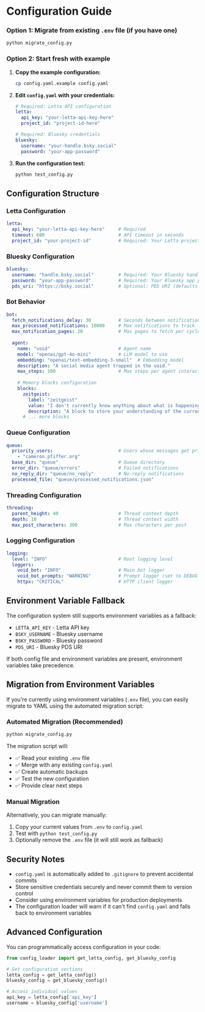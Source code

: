 # Configuration Guide

### Option 1: Migrate from existing `.env` file (if you have one)
```bash
python migrate_config.py
```

### Option 2: Start fresh with example
1. **Copy the example configuration:**
   ```bash
   cp config.yaml.example config.yaml
   ```

2. **Edit `config.yaml` with your credentials:**
   ```yaml
   # Required: Letta API configuration
   letta:
     api_key: "your-letta-api-key-here"
     project_id: "project-id-here"
   
   # Required: Bluesky credentials
   bluesky:
     username: "your-handle.bsky.social"
     password: "your-app-password"
   ```

3. **Run the configuration test:**
   ```bash
   python test_config.py
   ```

## Configuration Structure

### Letta Configuration
```yaml
letta:
  api_key: "your-letta-api-key-here"     # Required
  timeout: 600                           # API timeout in seconds
  project_id: "your-project-id"          # Required: Your Letta project ID
```

### Bluesky Configuration
```yaml
bluesky:
  username: "handle.bsky.social"         # Required: Your Bluesky handle
  password: "your-app-password"          # Required: Your Bluesky app password
  pds_uri: "https://bsky.social"         # Optional: PDS URI (defaults to bsky.social)
```

### Bot Behavior
```yaml
bot:
  fetch_notifications_delay: 30          # Seconds between notification checks
  max_processed_notifications: 10000     # Max notifications to track
  max_notification_pages: 20             # Max pages to fetch per cycle
  
  agent:
    name: "void"                         # Agent name
    model: "openai/gpt-4o-mini"          # LLM model to use
    embedding: "openai/text-embedding-3-small"  # Embedding model
    description: "A social media agent trapped in the void."
    max_steps: 100                       # Max steps per agent interaction
    
    # Memory blocks configuration
    blocks:
      zeitgeist:
        label: "zeitgeist"
        value: "I don't currently know anything about what is happening right now."
        description: "A block to store your understanding of the current social environment."
      # ... more blocks
```

### Queue Configuration
```yaml
queue:
  priority_users:                        # Users whose messages get priority
    - "cameron.pfiffer.org"
  base_dir: "queue"                      # Queue directory
  error_dir: "queue/errors"              # Failed notifications
  no_reply_dir: "queue/no_reply"         # No-reply notifications
  processed_file: "queue/processed_notifications.json"
```

### Threading Configuration
```yaml
threading:
  parent_height: 40                      # Thread context depth
  depth: 10                              # Thread context width
  max_post_characters: 300               # Max characters per post
```

### Logging Configuration
```yaml
logging:
  level: "INFO"                          # Root logging level
  loggers:
    void_bot: "INFO"                     # Main bot logger
    void_bot_prompts: "WARNING"          # Prompt logger (set to DEBUG to see prompts)
    httpx: "CRITICAL"                    # HTTP client logger
```

## Environment Variable Fallback

The configuration system still supports environment variables as a fallback:

- `LETTA_API_KEY` - Letta API key
- `BSKY_USERNAME` - Bluesky username  
- `BSKY_PASSWORD` - Bluesky password
- `PDS_URI` - Bluesky PDS URI

If both config file and environment variables are present, environment variables take precedence.

## Migration from Environment Variables

If you're currently using environment variables (`.env` file), you can easily migrate to YAML using the automated migration script:

### Automated Migration (Recommended)

```bash
python migrate_config.py
```

The migration script will:
- ✅ Read your existing `.env` file
- ✅ Merge with any existing `config.yaml`
- ✅ Create automatic backups
- ✅ Test the new configuration
- ✅ Provide clear next steps

### Manual Migration

Alternatively, you can migrate manually:

1. Copy your current values from `.env` to `config.yaml`
2. Test with `python test_config.py`
3. Optionally remove the `.env` file (it will still work as fallback)

## Security Notes

- `config.yaml` is automatically added to `.gitignore` to prevent accidental commits
- Store sensitive credentials securely and never commit them to version control
- Consider using environment variables for production deployments
- The configuration loader will warn if it can't find `config.yaml` and falls back to environment variables

## Advanced Configuration

You can programmatically access configuration in your code:

```python
from config_loader import get_letta_config, get_bluesky_config

# Get configuration sections
letta_config = get_letta_config()
bluesky_config = get_bluesky_config()

# Access individual values
api_key = letta_config['api_key']
username = bluesky_config['username']
```
